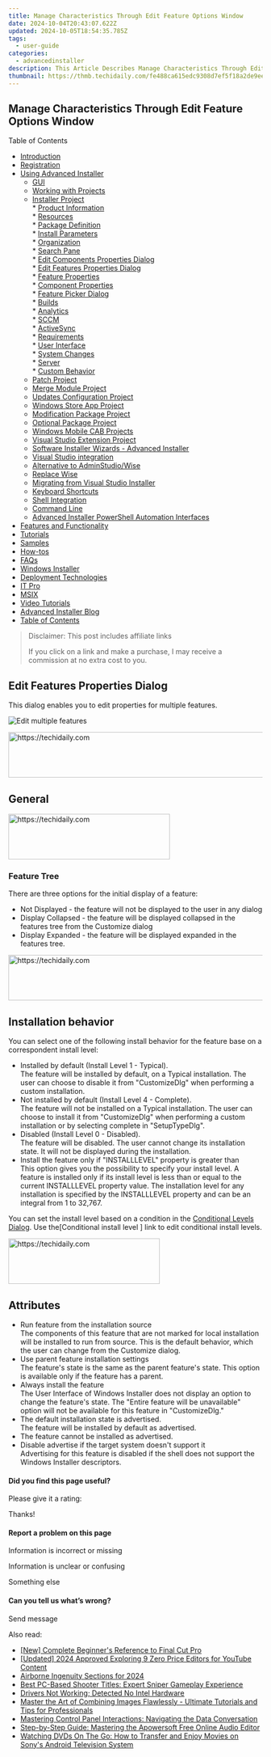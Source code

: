 ```yaml
---
title: Manage Characteristics Through Edit Feature Options Window
date: 2024-10-04T20:43:07.622Z
updated: 2024-10-05T18:54:35.785Z
tags:
  - user-guide
categories:
  - advancedinstaller
description: This Article Describes Manage Characteristics Through Edit Feature Options Window
thumbnail: https://thmb.techidaily.com/fe488ca615edc9308d7ef5f18a2de9eeeab475c2bf30ee9f714175262d3f8617.jpeg
---
```


## Manage Characteristics Through Edit Feature Options Window

Table of Contents

* [Introduction](https://tools.techidaily.com/advancedinstaller/products/)
* [Registration](https://tools.techidaily.com/advancedinstaller/products/)
* [Using Advanced Installer](https://tools.techidaily.com/advancedinstaller/products/)  
   * [GUI](https://tools.techidaily.com/advancedinstaller/products/)  
   * [Working with Projects](https://tools.techidaily.com/advancedinstaller/products/)  
   * [Installer Project](https://tools.techidaily.com/advancedinstaller/products/)  
         * [Product Information](https://tools.techidaily.com/advancedinstaller/products/)  
         * [Resources](https://tools.techidaily.com/advancedinstaller/products/)  
         * [Package Definition](https://tools.techidaily.com/advancedinstaller/products/)  
                  * [Install Parameters](https://tools.techidaily.com/advancedinstaller/products/)  
                  * [Organization](https://tools.techidaily.com/advancedinstaller/products/)  
                              * [Search Pane](https://tools.techidaily.com/advancedinstaller/products/)  
                                             * [Edit Components Properties Dialog](https://tools.techidaily.com/advancedinstaller/products/)  
                                             * [Edit Features Properties Dialog](https://tools.techidaily.com/advancedinstaller/products/)  
                              * [Feature Properties](https://tools.techidaily.com/advancedinstaller/products/)  
                              * [Component Properties](https://tools.techidaily.com/advancedinstaller/products/)  
                              * [Feature Picker Dialog](https://tools.techidaily.com/advancedinstaller/products/)  
                  * [Builds](https://tools.techidaily.com/advancedinstaller/products/)  
                  * [Analytics](https://tools.techidaily.com/advancedinstaller/products/)  
                  * [SCCM](https://tools.techidaily.com/advancedinstaller/products/)  
                  * [ActiveSync](https://tools.techidaily.com/advancedinstaller/products/)  
         * [Requirements](https://tools.techidaily.com/advancedinstaller/products/)  
         * [User Interface](https://tools.techidaily.com/advancedinstaller/products/)  
         * [System Changes](https://tools.techidaily.com/advancedinstaller/products/)  
         * [Server](https://tools.techidaily.com/advancedinstaller/products/)  
         * [Custom Behavior](https://tools.techidaily.com/advancedinstaller/products/)  
   * [Patch Project](https://tools.techidaily.com/advancedinstaller/products/)  
   * [Merge Module Project](https://tools.techidaily.com/advancedinstaller/products/)  
   * [Updates Configuration Project](https://tools.techidaily.com/advancedinstaller/products/)  
   * [Windows Store App Project](https://tools.techidaily.com/advancedinstaller/products/)  
   * [Modification Package Project](https://tools.techidaily.com/advancedinstaller/products/)  
   * [Optional Package Project](https://tools.techidaily.com/advancedinstaller/products/)  
   * [Windows Mobile CAB Projects](https://tools.techidaily.com/advancedinstaller/products/)  
   * [Visual Studio Extension Project](https://tools.techidaily.com/advancedinstaller/products/)  
   * [Software Installer Wizards - Advanced Installer](https://tools.techidaily.com/advancedinstaller/products/)  
   * [Visual Studio integration](https://tools.techidaily.com/advancedinstaller/products/)  
   * [Alternative to AdminStudio/Wise](https://tools.techidaily.com/advancedinstaller/products/)  
   * [Replace Wise](https://tools.techidaily.com/advancedinstaller/products/)  
   * [Migrating from Visual Studio Installer](https://tools.techidaily.com/advancedinstaller/products/)  
   * [Keyboard Shortcuts](https://tools.techidaily.com/advancedinstaller/products/)  
   * [Shell Integration](https://tools.techidaily.com/advancedinstaller/products/)  
   * [Command Line](https://tools.techidaily.com/advancedinstaller/products/)  
   * [Advanced Installer PowerShell Automation Interfaces](https://tools.techidaily.com/advancedinstaller/products/)
* [Features and Functionality](https://tools.techidaily.com/advancedinstaller/products/)
* [Tutorials](https://tools.techidaily.com/advancedinstaller/products/)
* [Samples](https://tools.techidaily.com/advancedinstaller/products/)
* [How-tos](https://tools.techidaily.com/advancedinstaller/products/)
* [FAQs](https://tools.techidaily.com/advancedinstaller/products/)
* [Windows Installer](https://tools.techidaily.com/advancedinstaller/products/)
* [Deployment Technologies](https://tools.techidaily.com/advancedinstaller/products/)
* [IT Pro](https://tools.techidaily.com/advancedinstaller/products/)
* [MSIX](https://tools.techidaily.com/advancedinstaller/products/)
* [Video Tutorials](https://tools.techidaily.com/advancedinstaller/products/)
* [Advanced Installer Blog](https://tools.techidaily.com/advancedinstaller/products/)
* [Table of Contents](https://tools.techidaily.com/advancedinstaller/products/)

>  Disclaimer: This post includes affiliate links
>
>  If you click on a link and make a purchase, I may receive a commission at no extra cost to you.
>

## Edit Features Properties Dialog

 This dialog enables you to edit properties for multiple features.

![Edit multiple features](https://cdn.advancedinstaller.com/img/dialog/edit-feature-properties.png "Edit multiple features")  

<!-- affiliate ads begin -->
<a href="https://appsumo.8odi.net/c/5597632/2068417/7443" target="_top" id="2068417">
  <img src="//a.impactradius-go.com/display-ad/7443-2068417" border="0" alt="https://techidaily.com" width="728" height="90"/>
</a>
<img height="0" width="0" src="https://appsumo.8odi.net/i/5597632/2068417/7443" style="position:absolute;visibility:hidden;" border="0" />
<!-- affiliate ads end -->

## General

<!-- affiliate ads begin -->
<a href="https://25home.pxf.io/c/5597632/2148647/16836" target="_top" id="2148647">
  <img src="//a.impactradius-go.com/display-ad/16836-2148647" border="0" alt="https://techidaily.com" width="320" height="90"/>
</a>
<img height="0" width="0" src="https://25home.pxf.io/i/5597632/2148647/16836" style="position:absolute;visibility:hidden;" border="0" />
<!-- affiliate ads end -->

### Feature Tree

There are three options for the initial display of a feature: 

* Not Displayed - the feature will not be displayed to the user in any dialog
* Display Collapsed - the feature will be displayed collapsed in the features tree from the Customize dialog
* Display Expanded - the feature will be displayed expanded in the features tree.

<!-- affiliate ads begin -->
<a href="https://aligracehair.sjv.io/c/5597632/2036501/19272" target="_top" id="2036501">
  <img src="//a.impactradius-go.com/display-ad/19272-2036501" border="0" alt="https://techidaily.com" width="728" height="90"/>
</a>
<img height="0" width="0" src="https://aligracehair.sjv.io/i/5597632/2036501/19272" style="position:absolute;visibility:hidden;" border="0" />
<!-- affiliate ads end -->

## Installation behavior

You can select one of the following install behavior for the feature base on a correspondent install level: 

* Installed by default (Install Level 1 - Typical).  
 The feature will be installed by default, on a Typical installation. The user can choose to disable it from "CustomizeDlg" when performing a custom installation.
* Not installed by default (Install Level 4 - Complete).  
 The feature will not be installed on a Typical installation. The user can choose to install it from "CustomizeDlg" when performing a custom installation or by selecting complete in "SetupTypeDlg".
* Disabled (Install Level 0 - Disabled).  
 The feature will be disabled. The user cannot change its installation state. It will not be displayed during the installation.
* Install the feature only if "INSTALLLEVEL" property is greater than  
 This option gives you the possibility to specify your install level. A feature is installed only if its install level is less than or equal to the current INSTALLLEVEL property value. The installation level for any installation is specified by the INSTALLLEVEL property and can be an integral from 1 to 32,767.

 You can set the install level based on a condition in the [Conditional Levels Dialog](https://tools.techidaily.com/advancedinstaller/products/). Use the\[Conditional install level \] link to edit conditional install levels.

<!-- affiliate ads begin -->
<a href="https://united.elfm.net/c/5597632/2139557/4704" target="_top" id="2139557">
  <img src="//a.impactradius-go.com/display-ad/4704-2139557" border="0" alt="https://techidaily.com" width="300" height="90"/>
</a>
<img height="0" width="0" src="https://united.elfm.net/i/5597632/2139557/4704" style="position:absolute;visibility:hidden;" border="0" />
<!-- affiliate ads end -->

## Attributes

* Run feature from the installation source  
The components of this feature that are not marked for local installation will be installed to run from source. This is the default behavior, which the user can change from the Customize dialog.
* Use parent feature installation settings  
 The feature's state is the same as the parent feature's state. This option is available only if the feature has a parent.
* Always install the feature  
 The User Interface of Windows Installer does not display an option to change the feature's state. The "Entire feature will be unavailable" option will not be available for this feature in "CustomizeDlg."
* The default installation state is advertised.  
 The feature will be installed by default as advertised.
* The feature cannot be installed as advertised.
* Disable advertise if the target system doesn't support it  
 Advertising for this feature is disabled if the shell does not support the Windows Installer descriptors.

#### Did you find this page useful?

Please give it a rating:

 Thanks!

#### Report a problem on this page

Information is incorrect or missing

Information is unclear or confusing

Something else

#### Can you tell us what’s wrong?

Send message

<ins class="adsbygoogle"
     style="display:block"
     data-ad-format="autorelaxed"
     data-ad-client="ca-pub-7571918770474297"
     data-ad-slot="1223367746"></ins>

<ins class="adsbygoogle"
     style="display:block"
     data-ad-client="ca-pub-7571918770474297"
     data-ad-slot="8358498916"
     data-ad-format="auto"
     data-full-width-responsive="true"></ins>

<span class="atpl-alsoreadstyle">Also read:</span>
<div><ul>
<li><a href="https://extra-information.techidaily.com/new-complete-beginners-reference-to-final-cut-pro/"><u>[New] Complete Beginner's Reference to Final Cut Pro</u></a></li>
<li><a href="https://facebook-record-videos.techidaily.com/updated-2024-approved-exploring-9-zero-price-editors-for-youtube-content/"><u>[Updated] 2024 Approved Exploring 9 Zero Price Editors for YouTube Content</u></a></li>
<li><a href="https://extra-hints.techidaily.com/airborne-ingenuity-sections-for-2024/"><u>Airborne Ingenuity Sections for 2024</u></a></li>
<li><a href="https://fox-where.techidaily.com/best-pc-based-shooter-titles-expert-sniper-gameplay-experience/"><u>Best PC-Based Shooter Titles: Expert Sniper Gameplay Experience</u></a></li>
<li><a href="https://driver-error.techidaily.com/drivers-not-working-detected-no-intel-hardware/"><u>Drivers Not Working; Detected No Intel Hardware</u></a></li>
<li><a href="https://fox-where.techidaily.com/master-the-art-of-combining-images-flawlessly-ultimate-tutorials-and-tips-for-professionals/"><u>Master the Art of Combining Images Flawlessly - Ultimate Tutorials and Tips for Professionals</u></a></li>
<li><a href="https://fox-where.techidaily.com/mastering-control-panel-interactions-navigating-the-data-conversation/"><u>Mastering Control Panel Interactions: Navigating the Data Conversation</u></a></li>
<li><a href="https://fox-where.techidaily.com/step-by-step-guide-mastering-the-apowersoft-free-online-audio-editor/"><u>Step-by-Step Guide: Mastering the Apowersoft Free Online Audio Editor</u></a></li>
<li><a href="https://discover-great.techidaily.com/watching-dvds-on-the-go-how-to-transfer-and-enjoy-movies-on-sonys-android-television-system/"><u>Watching DVDs On The Go: How to Transfer and Enjoy Movies on Sony's Android Television System</u></a></li>
</ul></div>

